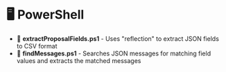 # 🖥️ PowerShell

* 📄 **extractProposalFields.ps1** - Uses "reflection" to extract JSON fields to CSV format
* 📄 **findMessages.ps1** - Searches JSON messages for matching field values and extracts the matched messages
